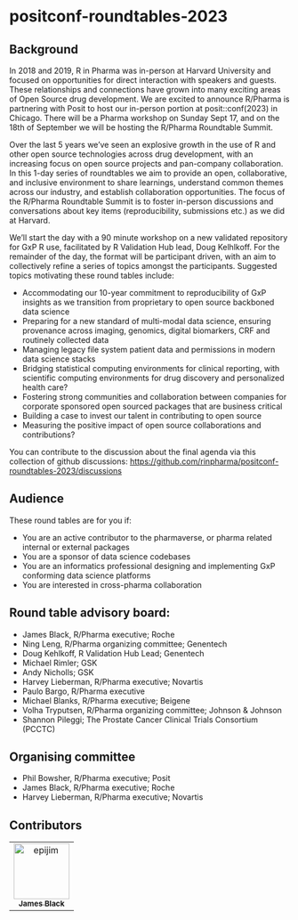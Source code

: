 # positconf-roundtables-2023

## Background

In 2018 and 2019, R in Pharma was in-person at Harvard University and focused on opportunities for direct interaction with speakers and guests. These relationships and connections have grown into many exciting areas of Open Source drug development. We are excited to announce R/Pharma is partnering with Posit to host our in-person portion at posit::conf(2023) in Chicago. There will be a Pharma workshop on Sunday Sept 17, and on the 18th of September we will be hosting the R/Pharma Roundtable Summit. 

Over the last 5 years we’ve seen an explosive growth in the use of R and other open source technologies across drug development, with an increasing focus on open source projects and pan-company collaboration. In this 1-day series of roundtables we aim to provide an open, collaborative, and inclusive environment to share learnings, understand common themes across our industry, and establish collaboration opportunities. The focus of the R/Pharma Roundtable Summit is to foster in-person discussions and conversations about key items (reproducibility, submissions etc.) as we did at Harvard.

We’ll start the day with a 90 minute workshop on a new validated repository for GxP R use, facilitated by R Validation Hub lead, Doug Kelhlkoff. For the remainder of the day, the format will be participant driven, with an aim to collectively refine a series of topics amongst the participants. Suggested topics motivating these round tables include:

- Accommodating our 10-year commitment to reproducibility of GxP insights as we transition from proprietary to open source backboned data science
- Preparing for a new standard of multi-modal data science, ensuring provenance across imaging, genomics, digital biomarkers, CRF and routinely collected data
- Managing legacy file system patient data and permissions in modern data science stacks
- Bridging statistical computing environments for clinical reporting, with scientific computing environments for drug discovery and personalized health care?
- Fostering strong communities and collaboration between companies for corporate sponsored open sourced packages that are business critical
- Building a case to invest our talent in contributing to open source
- Measuring the positive impact of open source collaborations and contributions?

You can contribute to the discussion about the final agenda via this collection of github discussions: https://github.com/rinpharma/positconf-roundtables-2023/discussions

## Audience

These round tables are for you if:

- You are an active contributor to the pharmaverse, or pharma related internal or external packages
- You are a sponsor of data science codebases
- You are an informatics professional designing and implementing GxP conforming data science platforms 
- You are interested in cross-pharma collaboration

## Round table advisory board: 

- James Black, R/Pharma executive; Roche
- Ning Leng, R/Pharma organizing committee;  Genentech
- Doug Kehlkoff, R Validation Hub Lead; Genentech
- Michael Rimler; GSK
- Andy Nicholls; GSK
- Harvey Lieberman, R/Pharma executive; Novartis
- Paulo Bargo, R/Pharma executive 
- Michael Blanks, R/Pharma executive; Beigene
- Volha Tryputsen, R/Pharma organizing committee; Johnson & Johnson
- Shannon Pileggi; The Prostate Cancer Clinical Trials Consortium (PCCTC)

## Organising committee

- Phil Bowsher, R/Pharma executive; Posit
- James Black, R/Pharma executive; Roche
- Harvey Lieberman, R/Pharma executive; Novartis

## Contributors

<!-- readme: collaborators,contributors -start -->
<table>
<tr>
    <td align="center">
        <a href="https://github.com/epijim">
            <img src="https://avatars.githubusercontent.com/u/2760096?v=4" width="100;" alt="epijim"/>
            <br />
            <sub><b>James Black</b></sub>
        </a>
    </td></tr>
</table>
<!-- readme: collaborators,contributors -end -->

